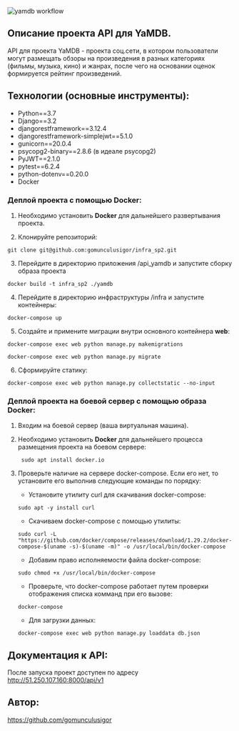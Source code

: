 ![yamdb workflow](https://github.com/gomunculusigor/yamdb_final/actions/workflows/yamdb_workflow.yml/badge.svg)

## **Описание проекта API для YaMDB.**
API для проекта YaMDB - проекта соц.сети, в котором пользователи могут размещать обзоры на произведения в разных категориях (фильмы, музыка, кино) и жанрах, после чего на основании оценок формируется рейтинг произведений. 

## **Технологии (основные инструменты):**
- Python==3.7
- Django==3.2
- djangorestframework==3.12.4
- djangorestframework-simplejwt==5.1.0
- gunicorn==20.0.4
- psycopg2-binary==2.8.6 (в идеале psycopg2)
- PyJWT==2.1.0
- pytest==6.2.4
- python-dotenv==0.20.0
- Docker

### Деплой проекта с помощью Docker:
1. Необходимо установить **Docker** для дальнейшего развертывания проекта.


2. Клонируйте репозиторий:

```git clone git@github.com:gomunculusigor/infra_sp2.git```

3. Перейдите в директорию приложения /api_yamdb и запустите сборку образа проекта

```docker build -t infra_sp2 ./yamdb```

4. Перейдите в директорию инфраструктуры /infra и запустите контейнеры:

```docker-compose up```

5. Создайте и примените миграции внутри основного контейнера **web**:

```docker-compose exec web python manage.py makemigrations```

```docker-compose exec web python manage.py migrate```

6. Сформируйте статику:

```docker-compose exec web python manage.py collectstatic --no-input```

### Деплой проекта на боевой сервер с помощью образа Docker:
1. Входим на боевой сервер (ваша виртуальная машина).

2. Необходимо установить **Docker** для дальнейшего процесса размещения проекта на боевом сервере:

    ``` sudo apt install docker.io```

3. Проверьте наличие на сервере docker-compose. Если его нет, то установите его выполнив следующие команды по порядку:
   
    - Установите утилиту curl для скачивания docker-compose:
   
    ```sudo apt -y install curl```
  
    - Скачиваем docker-compose с помощью утилиты:
   
    ```sudo curl -L "https://github.com/docker/compose/releases/download/1.29.2/docker-compose-$(uname -s)-$(uname -m)" -o /usr/local/bin/docker-compose```

    - Добавим право исполняемости файла docker-compose:
   
    ```sudo chmod +x /usr/local/bin/docker-compose```

    - Проверьте, что docker-compose работает путем проверки отображения списка комманд при его вызове:
   
    ```docker-compose ```

    - Для загрузки данных:
   
    ```docker-compose exec web python manage.py loaddata db.json```
## **Документация к API:**
После запуска проект 
доступен по адресу  http://51.250.107.160:8000/api/v1


## **Автор:**
https://github.com/gomunculusigor

